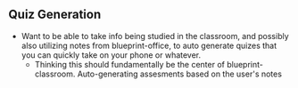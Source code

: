 ## Quiz Generation

- Want to be able to take info being studied in the classroom, and possibly also utilizing notes from blueprint-office, to auto generate quizes that you can quickly take on your phone or whatever.
  - Thinking this should fundamentally be the center of blueprint-classroom. Auto-generating assesments based on the user's notes
